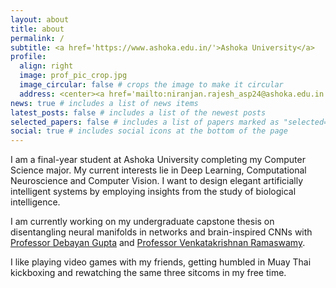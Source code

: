 ```yaml
---
layout: about
title: about
permalink: /
subtitle: <a href='https://www.ashoka.edu.in/'>Ashoka University</a>
profile:
  align: right
  image: prof_pic_crop.jpg
  image_circular: false # crops the image to make it circular
  address: <center><a href='mailto:niranjan.rajesh_asp24@ashoka.edu.in'>Email</a></center>
news: true # includes a list of news items
latest_posts: false # includes a list of the newest posts
selected_papers: false # includes a list of papers marked as "selected={true}"
social: true # includes social icons at the bottom of the page
---
```


I am a final-year student at Ashoka University completing my Computer Science major. My current interests lie in Deep Learning, Computational Neuroscience and Computer Vision. I want to design elegant artificially intelligent systems by employing insights from the study of biological intelligence.

I am currently working on my undergraduate capstone thesis on disentangling neural manifolds in networks and brain-inspired CNNs with [Professor Debayan Gupta](https://www.ashoka.edu.in/profile/debayan-gupta/) and [Professor Venkatakrishnan Ramaswamy](https://www.bits-pilani.ac.in/hyderabad/dr-venkatakrishnan-ramaswamy).

I like playing video games with my friends, getting humbled in Muay Thai kickboxing and rewatching the same three sitcoms in my free time.

<!--
Write your biography here. Tell the world about yourself. Link to your favorite [subreddit](http://reddit.com). You can put a picture in, too. The code is already in, just name your picture `prof_pic.jpg` and put it in the `img/` folder.

Put your address / P.O. box / other info right below your picture. You can also disable any of these elements by editing `profile` property of the YAML header of your `_pages/about.md`. Edit `_bibliography/papers.bib` and Jekyll will render your [publications page](/al-folio/publications/) automatically.

Link to your social media connections, too. This theme is set up to use [Font Awesome icons](http://fortawesome.github.io/Font-Awesome/) and [Academicons](https://jpswalsh.github.io/academicons/), like the ones below. Add your Facebook, Twitter, LinkedIn, Google Scholar, or just disable all of them. -->
